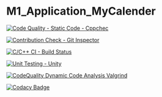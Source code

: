 # M1_Application_MyCalender

[![Code Quality - Static Code - Cppchec](https://github.com/SHANMUGAAPRIYANM/M1_Application_MyCalender/actions/workflows/c-cpp.yml/badge.svg)](https://github.com/SHANMUGAAPRIYANM/M1_Application_MyCalender/actions/workflows/c-cpp.yml)


[![Contribution Check - Git Inspector](https://github.com/SHANMUGAAPRIYANM/M1_Application_MyCalender/actions/workflows/gitinspector.yml/badge.svg)](https://github.com/SHANMUGAAPRIYANM/M1_Application_MyCalender/actions/workflows/gitinspector.yml)

[![C/C++ CI - Build Status](https://github.com/SHANMUGAAPRIYANM/M1_Application_MyCalender/actions/workflows/linux.yml/badge.svg)](https://github.com/SHANMUGAAPRIYANM/M1_Application_MyCalender/actions/workflows/linux.yml)

[![Unit Testing - Unity](https://github.com/SHANMUGAAPRIYANM/M1_Application_MyCalender/actions/workflows/unity.yml/badge.svg)](https://github.com/SHANMUGAAPRIYANM/M1_Application_MyCalender/actions/workflows/unity.yml)


[![CodeQuality Dynamic Code Analysis Valgrind](https://github.com/SHANMUGAAPRIYANM/M1_Application_MyCalender/actions/workflows/valgrind.yml/badge.svg)](https://github.com/SHANMUGAAPRIYANM/M1_Application_MyCalender/actions/workflows/valgrind.yml)


[![Codacy Badge](https://app.codacy.com/project/badge/Grade/51911b5dfd3f4939aa919ecc1ebd9236)](https://www.codacy.com/gh/SHANMUGAAPRIYANM/M1_Application_MyCalender/dashboard?utm_source=github.com&amp;utm_medium=referral&amp;utm_content=SHANMUGAAPRIYANM/M1_Application_MyCalender&amp;utm_campaign=Badge_Grade)
